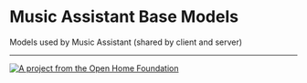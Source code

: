 # Music Assistant Base Models

Models used by Music Assistant (shared by client and server)

---

[![A project from the Open Home Foundation](https://www.openhomefoundation.org/badges/ohf-project.png)](https://www.openhomefoundation.org/)
